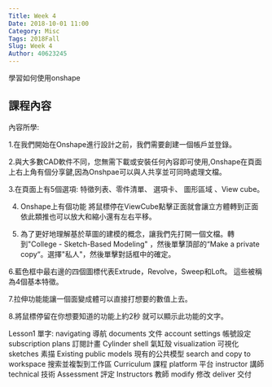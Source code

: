 ```yaml
---
Title: Week 4
Date: 2018-10-01 11:00
Category: Misc
Tags: 2018Fall
Slug: Week 4
Author: 40623245
---
```


學習如何使用onshape

<!-- PELICAN_END_SUMMARY -->

課程內容
----

內容所學:

1.在我們開始在Onshape進行設計之前，我們需要創建一個帳戶並登錄。

2.與大多數CAD軟件不同，您無需下載或安裝任何內容即可使用,Onshape在頁面上右上角有個分享鍵,因為Onshpae可以與人共享並可同時處理文檔。

3.在頁面上有5個選項: 特徵列表、零件清單、 選項卡、 圖形區域 、View cube。

4. Onshape上有個功能 將鼠標停在ViewCube點擊正面就會讓立方體轉到正面依此類推也可以放大和縮小還有左右平移。

5. 為了更好地理解基於草圖的建模的概念，讓我們先打開一個文檔。轉到"College - Sketch-Based Modeling" ，然後單擊頂部的“Make a private copy“。選擇"私人"，然後單擊對話框中的確定。

6.藍色框中最右邊的四個圖標代表Extrude，Revolve，Sweep和Loft。 這些被稱為4個基本特徵。

7.拉伸功能能讓一個面變成體可以直接打想要的數值上去。

8.將鼠標停留在你想要知道的功能上約2秒 就可以顯示此功能的文字。

Lesson1 單字:   navigating 導航    documents 文件
account settings 帳號設定              subscription plans 訂閱計畫
Cylinder shell 氣缸殼                         visualization 可視化
sketches 素描                                         Existing public models 現有的公共模型
search and copy to workspace 搜索並複製到工作區
Curriculum 課程                                   platform 平台
instructor 講師                                      technical 技術
Assessment 評定                                 Instructors 教師
modify 修改                                            deliver 交付

